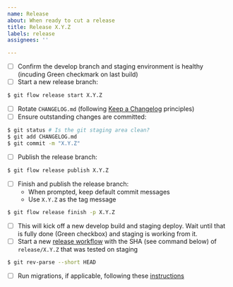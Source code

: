 ```yaml
---
name: Release
about: When ready to cut a release
title: Release X.Y.Z
labels: release
assignees: ''

---
```


- [ ] Confirm the develop branch and staging environment is healthy (incuding Green checkmark on last build)
- [ ] Start a new release branch:
```bash
$ git flow release start X.Y.Z
```
- [ ] Rotate `CHANGELOG.md` (following [Keep a Changelog](https://keepachangelog.com/) principles)
- [ ] Ensure outstanding changes are committed:
```bash
$ git status # Is the git staging area clean?
$ git add CHANGELOG.md
$ git commit -m "X.Y.Z"
```
- [ ] Publish the release branch:
```bash
$ git flow release publish X.Y.Z
```
- [ ] Finish and publish the release branch:
    - When prompted, keep default commit messages
    - Use `X.Y.Z` as the tag message
```bash
$ git flow release finish -p X.Y.Z 
```
- [ ] This will kick off a new develop build and staging deploy. Wait until that is fully done (Green checkbox) and staging is working from it.
- [ ] Start a new [release workflow](https://github.com/PublicMapping/districtbuilder/actions/workflows/release.yml) with the SHA (see command below) of `release/X.Y.Z` that was tested on staging
```bash
$ git rev-parse --short HEAD
```
- [ ] Run migrations, if applicable, following these [instructions](https://github.com/PublicMapping/districtbuilder/tree/develop/deployment#migrations)